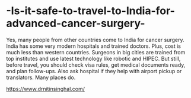 # -Is-it-safe-to-travel-to-India-for-advanced-cancer-surgery-

Yes, many people from other countries come to India for cancer surgery. India has some very modern hospitals and trained doctors. Plus, cost is much less than western countries. Surgeons in big cities are trained from top institutes and use latest technology like robotic and HIPEC. But still, before travel, you should check visa rules, get medical documents ready, and plan follow-ups. Also ask hospital if they help with airport pickup or translators. Many places do.

https://www.drnitinsinghal.com/
